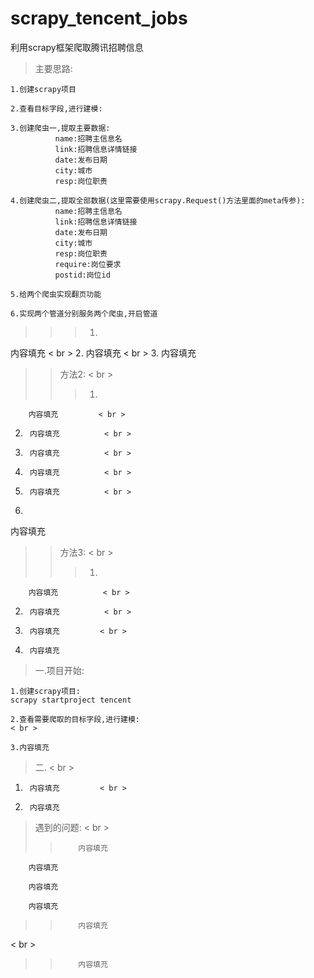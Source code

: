 # scrapy_tencent_jobs
利用scrapy框架爬取腾讯招聘信息

> 主要思路:
>>  
    1.创建scrapy项目      

    2.查看目标字段,进行建模:
    
    3.创建爬虫一,提取主要数据:
              name:招聘主信息名
              link:招聘信息详情链接
              date:发布日期
              city:城市
              resp:岗位职责
              
    4.创建爬虫二,提取全部数据(这里需要使用scrapy.Request()方法里面的meta传参):
              name:招聘主信息名
              link:招聘信息详情链接
              date:发布日期
              city:城市
              resp:岗位职责
              require:岗位要求
              postid:岗位id
              
    5.给两个爬虫实现翻页功能
    
    6.实现两个管道分别服务两个爬虫,开启管道
    
    


>>> 1.
内容填充        < br >
2.
        内容填充          < br >
3.
        内容填充         

>> 方法2: < br >
>>> 1.
        内容填充         < br >
2.
        内容填充          < br >
3.
        内容填充          < br >
4.
        内容填充          < br >
5.
        内容填充          < br >
6.
内容填充

>> 方法3: < br >
>> > 1.
        内容填充          < br >
2.
        内容填充          < br >
3.
        内容填充         < br >
4.
        内容填充      

>   一.项目开始:
>>  
    1.创建scrapy项目: 
    scrapy startproject tencent        

    2.查看需要爬取的目标字段,进行建模:
    < br >
    
    3.内容填充         

> 二.       < br >

1.
        内容填充         < br >
2.
        内容填充         

   

> 遇到的问题: < br >
>>         内容填充         


        内容填充         
        
        内容填充         
        
        内容填充         
        

>>         内容填充         
< br >

>>         内容填充         






